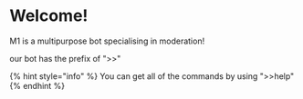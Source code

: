 # Welcome!

M1 is a multipurpose bot specialising in moderation!

our bot has the prefix of ">>"

{% hint style="info" %}
You can get all of the commands by using ">>help"
{% endhint %}
